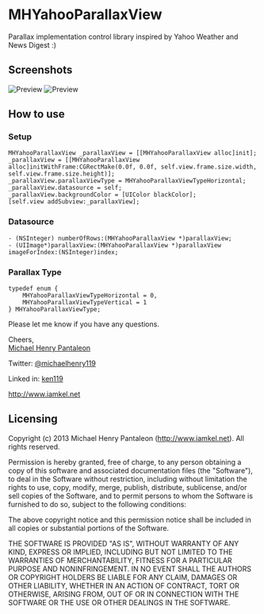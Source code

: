 MHYahooParallaxView
===================

Parallax implementation control library inspired by Yahoo Weather and News Digest :)

## Screenshots
![Preview](http://iamkel.s3.amazonaws.com/github/MHParallaxIntro.gif)
![Preview](http://iamkel.s3.amazonaws.com/github/MHParallax.gif)


## How to use
### Setup
	
	MHYahooParallaxView _parallaxView = [[MHYahooParallaxView alloc]init];
	_parallaxView = [[MHYahooParallaxView alloc]initWithFrame:CGRectMake(0.0f, 0.0f, self.view.frame.size.width, self.view.frame.size.height)];
    _parallaxView.parallaxViewType = MHYahooParallaxViewTypeHorizontal;
    _parallaxView.datasource = self;
    _parallaxView.backgroundColor = [UIColor blackColor];
    [self.view addSubview:_parallaxView];

### Datasource
	
	- (NSInteger) numberOfRows:(MHYahooParallaxView *)parallaxView;
	- (UIImage*)parallaxView:(MHYahooParallaxView *)parallaxView imageForIndex:(NSInteger)index;

### Parallax Type
	
	typedef enum {
	    MHYahooParallaxViewTypeHorizontal = 0,
	    MHYahooParallaxViewTypeVertical = 1
	} MHYahooParallaxViewType;



Please let me know if you have any questions. 

Cheers,  
[Michael Henry Pantaleon](http://www.iamkel.net)

Twitter: [@michaelhenry119](https://twitter.com/michaelhenry119)

Linked in: [ken119](http://ph.linkedin.com/in/ken119)

http://www.iamkel.net



## Licensing

Copyright (c) 2013 Michael Henry Pantaleon (http://www.iamkel.net). All rights reserved.

Permission is hereby granted, free of charge, to any person obtaining a copy of this software and associated documentation files (the "Software"), to deal in the Software without restriction, including without limitation the rights to use, copy, modify, merge, publish, distribute, sublicense, and/or sell copies of the Software, and to permit persons to whom the Software is furnished to do so, subject to the following conditions:

The above copyright notice and this permission notice shall be included in all copies or substantial portions of the Software.

THE SOFTWARE IS PROVIDED "AS IS", WITHOUT WARRANTY OF ANY KIND, EXPRESS OR IMPLIED, INCLUDING BUT NOT LIMITED TO THE WARRANTIES OF MERCHANTABILITY, FITNESS FOR A PARTICULAR PURPOSE AND NONINFRINGEMENT. IN NO EVENT SHALL THE AUTHORS OR COPYRIGHT HOLDERS BE LIABLE FOR ANY CLAIM, DAMAGES OR OTHER LIABILITY, WHETHER IN AN ACTION OF CONTRACT, TORT OR OTHERWISE, ARISING FROM, OUT OF OR IN CONNECTION WITH THE SOFTWARE OR THE USE OR OTHER DEALINGS IN THE SOFTWARE.